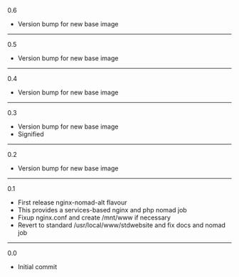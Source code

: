 0.6

* Version bump for new base image

---

0.5

* Version bump for new base image

---

0.4

* Version bump for new base image

---

0.3

* Version bump for new base image
* Signified

---

0.2

* Version bump for new base image

---

0.1

* First release nginx-nomad-alt flavour
* This provides a services-based nginx and php nomad job
* Fixup nginx.conf and create /mnt/www if necessary
* Revert to standard /usr/local/www/stdwebsite and fix docs and nomad job

---

0.0

* Initial commit
